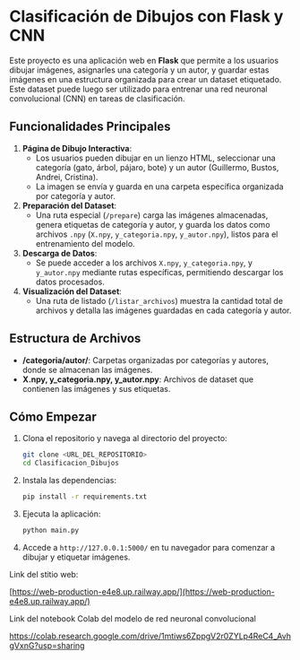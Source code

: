 # Clasificación de Dibujos con Flask y CNN

Este proyecto es una aplicación web en **Flask** que permite a los usuarios dibujar imágenes, asignarles una categoría y un autor, y guardar estas imágenes en una estructura organizada para crear un dataset etiquetado. Este dataset puede luego ser utilizado para entrenar una red neuronal convolucional (CNN) en tareas de clasificación.

## Funcionalidades Principales

1. **Página de Dibujo Interactiva**:
    - Los usuarios pueden dibujar en un lienzo HTML, seleccionar una categoría (gato, árbol, pájaro, bote) y un autor (Guillermo, Bustos, Andrei, Cristina).
    - La imagen se envía y guarda en una carpeta específica organizada por categoría y autor.
2. **Preparación del Dataset**:
    - Una ruta especial (`/prepare`) carga las imágenes almacenadas, genera etiquetas de categoría y autor, y guarda los datos como archivos `.npy` (`X.npy`, `y_categoria.npy`, `y_autor.npy`), listos para el entrenamiento del modelo.
3. **Descarga de Datos**:
    - Se puede acceder a los archivos `X.npy`, `y_categoria.npy`, y `y_autor.npy` mediante rutas específicas, permitiendo descargar los datos procesados.
4. **Visualización del Dataset**:
    - Una ruta de listado (`/listar_archivos`) muestra la cantidad total de archivos y detalla las imágenes guardadas en cada categoría y autor.

## Estructura de Archivos

- **/categoria/autor/**: Carpetas organizadas por categorías y autores, donde se almacenan las imágenes.
- **X.npy, y_categoria.npy, y_autor.npy**: Archivos de dataset que contienen las imágenes y sus etiquetas.

## Cómo Empezar

1. Clona el repositorio y navega al directorio del proyecto:
    
    ```bash
    git clone <URL_DEL_REPOSITORIO>
    cd Clasificacion_Dibujos
    ```
    
2. Instala las dependencias:
    
    ```bash
    pip install -r requirements.txt
    ```
    
3. Ejecuta la aplicación:
    
    ```bash
    python main.py
    ```
    
4. Accede a `http://127.0.0.1:5000/` en tu navegador para comenzar a dibujar y etiquetar imágenes.

Link del stitio web:

[https://web-production-e4e8.up.railway.app/](https://web-production-e4e8.up.railway.app/)

Link del notebook Colab del modelo de red neuronal convolucional

https://colab.research.google.com/drive/1mtiws6ZppgV2r0ZYLp4ReC4_AvhgVxnG?usp=sharing